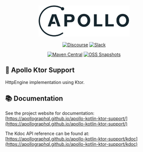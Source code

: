 <div align="center">

<p>
	<a href="https://www.apollographql.com/"><img src="https://raw.githubusercontent.com/apollographql/apollo-client-devtools/a7147d7db5e29b28224821bf238ba8e3a2fdf904/assets/apollo-wordmark.svg" height="100" alt="Apollo Client"></a>
</p>

[![Discourse](https://img.shields.io/discourse/topics?label=Discourse&server=https%3A%2F%2Fcommunity.apollographql.com&logo=discourse&color=467B95&style=flat-square)](http://community.apollographql.com/new-topic?category=Help&tags=mobile,client)
[![Slack](https://img.shields.io/static/v1?label=kotlinlang&message=apollo-kotlin&color=A97BFF&logo=slack&style=flat-square)](https://app.slack.com/client/T09229ZC6/C01A6KM1SBZ)

[![Maven Central](https://img.shields.io/maven-central/v/com.apollographql.ktor/apollo-engine-ktor?style=flat-square)](https://central.sonatype.com/namespace/com.apollographql.ktor)
[![OSS Snapshots](https://img.shields.io/nexus/s/com.apollographql.ktor/apollo-engine-ktor?server=https%3A%2F%2Fs01.oss.sonatype.org&label=oss-snapshots&style=flat-square)](https://s01.oss.sonatype.org/content/repositories/snapshots/com/apollographql/ktor/)

</div>

## 🚀 Apollo Ktor Support

HttpEngine implementation using Ktor.

## 📚 Documentation

See the project website for documentation:<br/>
[https://apollographql.github.io/apollo-kotlin-ktor-support/](https://apollographql.github.io/apollo-kotlin-ktor-support/)

The Kdoc API reference can be found at:<br/>
[https://apollographql.github.io/apollo-kotlin-ktor-support/kdoc](https://apollographql.github.io/apollo-kotlin-ktor-support/kdoc)
